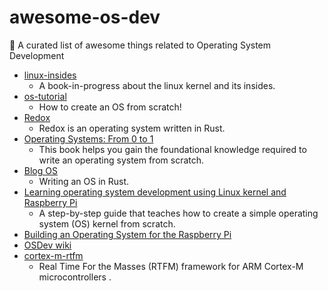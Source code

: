 # awesome-os-dev
🎉 A curated list of awesome things related to Operating System Development

- [linux-insides](https://github.com/0xAX/linux-insides) 
  - A book-in-progress about the linux kernel and its insides.
- [os-tutorial](https://github.com/cfenollosa/os-tutorial) 
  - How to create an OS from scratch!
- [Redox](https://github.com/redox-os/redox) 
  - Redox is an operating system written in Rust.
- [Operating Systems: From 0 to 1](https://github.com/tuhdo/os01) 
  - This book helps you gain the foundational knowledge required to write an operating system from scratch. 
- [Blog OS](https://github.com/phil-opp/blog_os) 
  - Writing an OS in Rust.
- [Learning operating system development using Linux kernel and Raspberry Pi](https://github.com/s-matyukevich/raspberry-pi-os) 
  - A step-by-step guide that teaches how to create a simple operating system (OS) kernel from scratch. 
- [Building an Operating System for the Raspberry Pi](https://jsandler18.github.io/) 
- [OSDev wiki](https://wiki.osdev.org/Main_Page) 
- [cortex-m-rtfm](https://github.com/rtfm-rs/cortex-m-rtfm) 
  - Real Time For the Masses (RTFM) framework for ARM Cortex-M microcontrollers .
